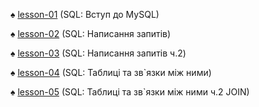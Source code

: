 ♠ [lesson-01](https://github.com/RomanTaras/MySQL/tree/lesson1)  (SQL: Вступ до MySQL)

♠ [lesson-02](https://github.com/RomanTaras/MySQL/tree/lesson2)  (SQL: Написання запитів)

♠ [lesson-03](https://github.com/RomanTaras/MySQL/tree/lesson3)  (SQL: Написання запитів ч.2)

♠ [lesson-04](https://github.com/RomanTaras/MySQL/tree/lesson4)  (SQL: Таблиці та зв`язки між ними)

♠ [lesson-05](https://github.com/RomanTaras/MySQL/tree/lesson5)  (SQL: Таблиці та зв`язки між ними ч.2 JOIN)
